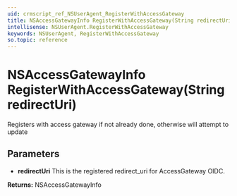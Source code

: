 ```yaml
---
uid: crmscript_ref_NSUserAgent_RegisterWithAccessGateway
title: NSAccessGatewayInfo RegisterWithAccessGateway(String redirectUri)
intellisense: NSUserAgent.RegisterWithAccessGateway
keywords: NSUserAgent, RegisterWithAccessGateway
so.topic: reference
---
```


# NSAccessGatewayInfo RegisterWithAccessGateway(String redirectUri)

Registers with access gateway if not already done, otherwise will attempt to update

## Parameters

* **redirectUri** This is the registered redirect_uri for AccessGateway OIDC.

**Returns:** NSAccessGatewayInfo
